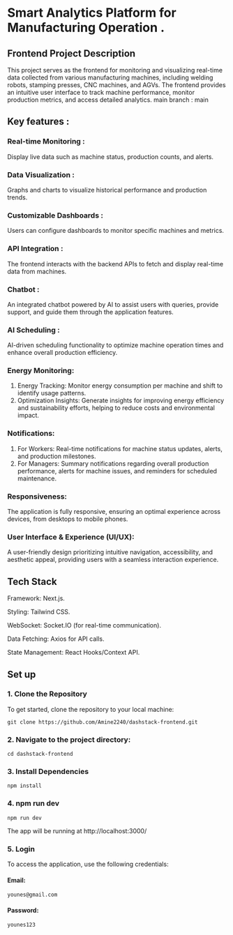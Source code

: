 # Smart Analytics Platform for Manufacturing Operation .
## Frontend Project Description
This project serves as the frontend for monitoring and visualizing real-time data collected from various manufacturing machines, including welding robots, stamping presses, CNC machines, and AGVs. The frontend provides an intuitive user interface to track machine performance, monitor production metrics, and access detailed analytics.
main branch : main
## Key features  :
### Real-time Monitoring : 
Display live data such as machine status, production counts, and alerts.
### Data Visualization :
Graphs and charts to visualize historical performance and production trends.
### Customizable Dashboards :
Users can configure dashboards to monitor specific machines and metrics.
### API Integration :
The frontend interacts with the backend APIs to fetch and display real-time data from machines.
### Chatbot :
An integrated chatbot powered by AI to assist users with queries, provide support, and guide them through the application features.
### AI Scheduling : 
AI-driven scheduling functionality to optimize machine operation times and enhance overall production efficiency.
### Energy Monitoring:
  1. Energy Tracking: Monitor energy consumption per machine and shift to identify usage patterns.
  2. Optimization Insights: Generate insights for improving energy efficiency and sustainability efforts, helping to reduce costs and environmental impact. 
### Notifications:
  1. For Workers: Real-time notifications for machine status updates, alerts, and production milestones.
  2. For Managers: Summary notifications regarding overall production performance, alerts for machine issues, and reminders for scheduled maintenance.
### Responsiveness: 
The application is fully responsive, ensuring an optimal experience across devices, from desktops to mobile phones.
### User Interface & Experience (UI/UX): 
A user-friendly design prioritizing intuitive navigation, accessibility, and aesthetic appeal, providing users with a seamless interaction experience.


## Tech Stack

Framework: Next.js. 

Styling: Tailwind CSS.

WebSocket: Socket.IO (for real-time communication).

Data Fetching: Axios for API calls. 

State Management: React Hooks/Context API.  

## Set up 
### 1. Clone the Repository
To get started, clone the repository to your local machine:
```plaintext
git clone https://github.com/Amine2240/dashstack-frontend.git
```
### 2. Navigate to the project directory:
```plaintext
cd dashstack-frontend
```
### 3. Install Dependencies
```plaintext
npm install
```
### 4. npm run dev
```plaintext
npm run dev
```
The app will be running at http://localhost:3000/
### 5. Login 
To access the application, use the following credentials:  
#### Email: 
```plaintext
younes@gmail.com
```
#### Password:
```plaintext
younes123
```

